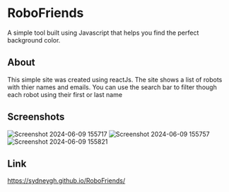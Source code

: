 # RoboFriends
A simple tool built using Javascript that helps you find the perfect background color.

<!--## Table of Contents -->

## About
This simple site was created using reactJs. The site shows a list of robots with thier names and emails. You can use the search bar to filter though each robot using their first or last name 

## Screenshots
![Screenshot 2024-06-09 155717](https://github.com/SydneyGH/RoboFriends/assets/83790292/175b2696-882c-4b3a-9912-f3f0bffe3d59)
![Screenshot 2024-06-09 155757](https://github.com/SydneyGH/RoboFriends/assets/83790292/9567ea8c-9aff-4f43-af1f-cd13ae6391d2)
![Screenshot 2024-06-09 155821](https://github.com/SydneyGH/RoboFriends/assets/83790292/72160e98-9126-4eae-b51a-40d0f4b5155b)

## Link
 https://sydneygh.github.io/RoboFriends/
